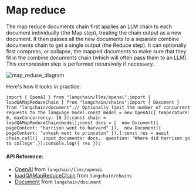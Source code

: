 Map reduce
==========

The map reduce documents chain first applies an LLM chain to each document individually (the Map step), treating the chain output as a new document. It then passes all the new documents to a separate combine documents chain to get a single output (the Reduce step). It can optionally first compress, or collapse, the mapped documents to make sure that they fit in the combine documents chain (which will often pass them to an LLM). This compression step is performed recursively if necessary.

![map_reduce_diagram](/assets/images/map_reduce-c65525a871b62f5cacef431625c4d133.jpg)

Here's how it looks in practice:

    import { OpenAI } from "langchain/llms/openai";import { loadQAMapReduceChain } from "langchain/chains";import { Document } from "langchain/document";// Optionally limit the number of concurrent requests to the language model.const model = new OpenAI({ temperature: 0, maxConcurrency: 10 });const chain = loadQAMapReduceChain(model);const docs = [  new Document({ pageContent: "harrison went to harvard" }),  new Document({ pageContent: "ankush went to princeton" }),];const res = await chain.call({  input_documents: docs,  question: "Where did harrison go to college",});console.log({ res });

#### API Reference:

*   [OpenAI](/docs/api/llms_openai/classes/OpenAI) from `langchain/llms/openai`
*   [loadQAMapReduceChain](/docs/api/chains/functions/loadQAMapReduceChain) from `langchain/chains`
*   [Document](/docs/api/document/classes/Document) from `langchain/document`
